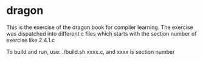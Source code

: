 # dragon
This is the exercise of the dragon book for compiler learning.
The exercise was dispatched into different c files which starts with the section number of exercise like 2.4.1.c

To build and run, use: ./build.sh xxxx.c, and xxxx is section number
